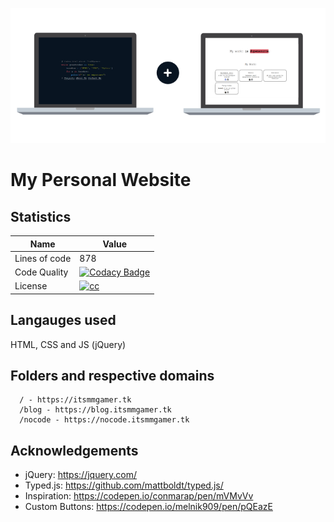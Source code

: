 ![](header.png)

# My Personal Website
## Statistics

| Name          | Value                                                                                                                                                                                                                                                                         |
|---------------|-------------------------------------------------------------------------------------------------------------------------------------------------------------------------------------------------------------------------------------------------------------------------------|
| Lines of code | 878                                                                                                                                                                                                                                                                           |
| Code Quality  | [![Codacy Badge](https://api.codacy.com/project/badge/Grade/cd725337dd9b4ccd84bf5a34a0e57761)](https://www.codacy.com/app/MM-coder/MM-coder.github.io?utm_source=github.com&amp;utm_medium=referral&amp;utm_content=MM-coder/MM-coder.github.io&amp;utm_campaign=Badge_Grade) |
| License       | [![cc](https://licensebuttons.net/l/by-nc-nd/3.0/88x31.png)](https://creativecommons.org/licenses/by-nc-nd/3.0/)                                                                                                                                                             |

## Langauges used

HTML, CSS and JS (jQuery)

## Folders and respective domains

```
  / - https://itsmmgamer.tk
  /blog - https://blog.itsmmgamer.tk
  /nocode - https://nocode.itsmmgamer.tk
```

## Acknowledgements
*   jQuery: https://jquery.com/
*   Typed.js: https://github.com/mattboldt/typed.js/
*   Inspiration: https://codepen.io/conmarap/pen/mVMvVv
*   Custom Buttons: https://codepen.io/melnik909/pen/pQEazE 

